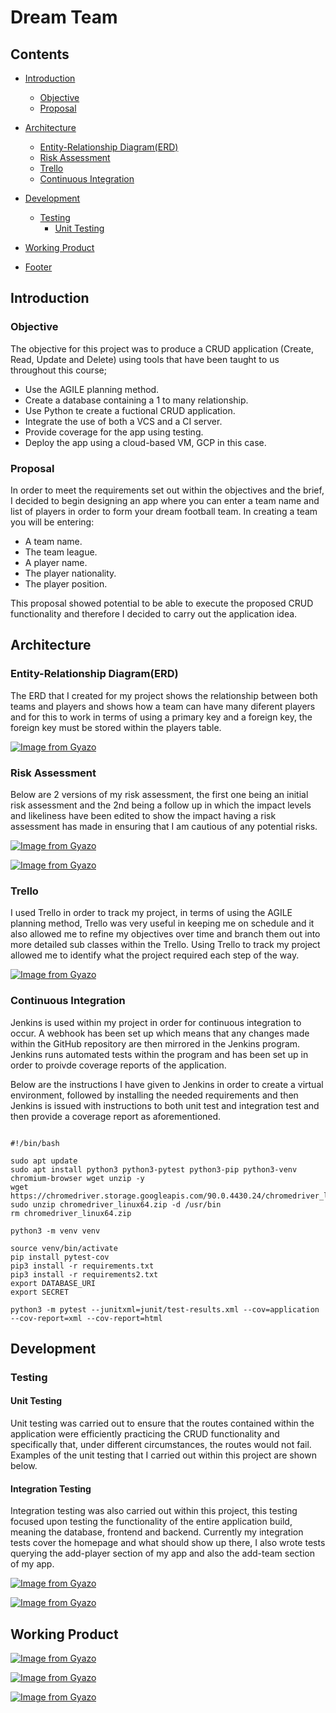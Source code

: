# Dream Team


## Contents
* [Introduction](#introduction)
    * [Objective](#objective)
    * [Proposal](#proposal)
* [Architecture](#architecture)
    * [Entity-Relationship Diagram(ERD)](#entity-relationship-diagram(erd))
    * [Risk Assessment](#risk-assessment)
    * [Trello](#trello)
    * [Continuous Integration](#continuous-integration)
* [Development](#development)
    * [Testing](#testing)
        * [Unit Testing](#unit-testing)
* [Working Product](#working-product)

* [Footer](#footer)

## Introduction

### Objective

The objective for this project was to produce a CRUD application (Create, Read, Update and Delete) using tools that have been taught to us throughout this course;
* Use the AGILE planning method.
* Create a database containing a 1 to many relationship.
* Use Python te create a fuctional CRUD application.
* Integrate the use of both a VCS and a CI server.
* Provide coverage for the app using testing.
* Deploy the app using a cloud-based VM, GCP in this case.

### Proposal

In order to meet the requirements set out within the objectives and the brief, I decided to begin designing an app where you can enter a team name and list of players in order to form your dream football team. In creating a team you will be entering:
* A team name.
* The team league.
* A player name.
* The player nationality.
* The player position.

This proposal showed potential to be able to execute the proposed CRUD functionality and therefore I decided to carry out the application idea.

## Architecture

### Entity-Relationship Diagram(ERD)

The ERD that I created for my project shows the relationship between both teams and players and shows how a team can have many diferent players and for this to work in terms of using a primary key and a foreign key, the foreign key must be stored within the players table.

[![Image from Gyazo](https://i.gyazo.com/ef515549cd5f4b0ffa164bce5196e63f.png)](https://gyazo.com/ef515549cd5f4b0ffa164bce5196e63f)

### Risk Assessment

Below are 2 versions of my risk assessment, the first one being an initial risk assessment and the 2nd being a follow up in which the impact levels and likeliness have been edited to show the impact having a risk assessment has made in ensuring that I am cautious of any potential risks.

[![Image from Gyazo](https://i.gyazo.com/a8a85131aa668b1dc3170ba66db138b0.png)](https://gyazo.com/a8a85131aa668b1dc3170ba66db138b0)

[![Image from Gyazo](https://i.gyazo.com/976cc7a085e013f6dc1093f93d8eddf9.png)](https://gyazo.com/976cc7a085e013f6dc1093f93d8eddf9)

### Trello

I used Trello in order to track my project, in terms of using the AGILE planning method, Trello was very useful in keeping me on schedule and it also allowed me to refine my objectives over time and branch them out into more detailed sub classes within the Trello. Using Trello to track my project allowed me to identify what the project required each step of the way.

[![Image from Gyazo](https://i.gyazo.com/ecc276c01173ef36e81b431bb4d3930d.png)](https://gyazo.com/ecc276c01173ef36e81b431bb4d3930d)

### Continuous Integration

Jenkins is used within my project in order for continuous integration to occur. A webhook has been set up which means that any changes made within the GitHub repository are then mirrored in the Jenkins program. Jenkins runs automated tests within the program and has been set up in order to proivde coverage reports of the application.

Below are the instructions I have given to Jenkins in order to create a virtual environment, followed by installing the needed requirements and then Jenkins is issued with instructions to both unit test and integration test and then provide a coverage report as aforementioned.

```

#!/bin/bash

sudo apt update 
sudo apt install python3 python3-pytest python3-pip python3-venv chromium-browser wget unzip -y
wget https://chromedriver.storage.googleapis.com/90.0.4430.24/chromedriver_linux64.zip
sudo unzip chromedriver_linux64.zip -d /usr/bin
rm chromedriver_linux64.zip

python3 -m venv venv

source venv/bin/activate
pip install pytest-cov
pip3 install -r requirements.txt
pip3 install -r requirements2.txt
export DATABASE_URI
export SECRET

python3 -m pytest --junitxml=junit/test-results.xml --cov=application --cov-report=xml --cov-report=html

```


## Development

### Testing

#### Unit Testing

Unit testing was carried out to ensure that the routes contained within the application were efficiently practicing the CRUD functionality and specifically that, under different circumstances, the routes would not fail. Examples of the unit testing that I carried out within this project are shown below.

#### Integration Testing

Integration testing was also carried out within this project, this testing focused upon testing the functionality of the entire application build, meaning the database, frontend and backend. Currently my integration tests cover the homepage and what should show up there, I also wrote tests querying the add-player section of my app and also the add-team section of my app.

[![Image from Gyazo](https://i.gyazo.com/f2aca0c02274095da9b4780d9a32fbe3.png)](https://gyazo.com/f2aca0c02274095da9b4780d9a32fbe3)

[![Image from Gyazo](https://i.gyazo.com/460dd31e3a896590e8b39b2d2e4b4be2.png)](https://gyazo.com/460dd31e3a896590e8b39b2d2e4b4be2)

## Working Product

[![Image from Gyazo](https://i.gyazo.com/24e50119722435e6a036da520dca8312.png)](https://gyazo.com/24e50119722435e6a036da520dca8312)

[![Image from Gyazo](https://i.gyazo.com/abb5b36bf16c8396106cb170b203493d.png)](https://gyazo.com/abb5b36bf16c8396106cb170b203493d)

[![Image from Gyazo](https://i.gyazo.com/8efe87d0e2406e533a309da7ae89d6a0.png)](https://gyazo.com/8efe87d0e2406e533a309da7ae89d6a0)












